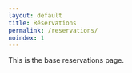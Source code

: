 ```yaml
---
layout: default
title: Réservations
permalink: /reservations/
noindex: 1
---
```


This is the base reservations page.


